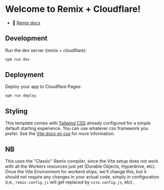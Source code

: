 # Welcome to Remix + Cloudflare!

- 📖 [Remix docs](https://remix.run/docs)

## Development

Run the dev server (remix + cloudflare):

```sh
npm run dev
```

## Deployment

Deploy your app to Cloudflare Pages:

```sh
npm run deploy
```

## Styling

This template comes with [Tailwind CSS](https://tailwindcss.com/) already configured for a simple default starting experience. You can use whatever css framework you prefer. See the [Vite docs on css](https://vitejs.dev/guide/features.html#css) for more information.

## NB

This uses the "Classic" Remix compiler, since the Vite setup does not work with all the Workers resources just yet (Durable Objects, Hyperdrive, etc). Once the Vite Environment for workerd ships, we'll change this, but it should not require any changes in your actual code, simply in configuration (i.e., `remix.config.js` will get replaced by `vite.config.js`, etc).
